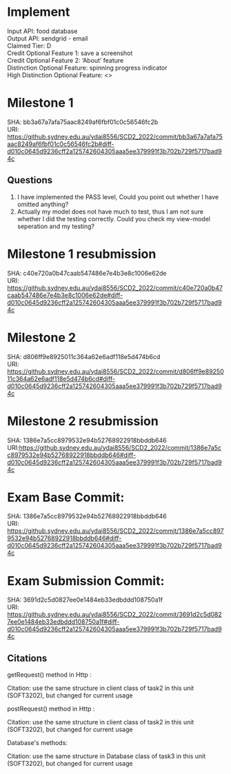 # Implement
Input API: food database        
Output API: sendgrid - email               
Claimed Tier: D               
Credit Optional Feature 1: save a screenshot              
Credit Optional Feature 2: ‘About’ feature          
Distinction Optional Feature: spinning progress indicator       
High Distinction Optional Feature: <>

# Milestone 1
SHA: bb3a67a7afa75aac8249af6fbf01c0c56546fc2b   
URI: https://github.sydney.edu.au/ydai8556/SCD2_2022/commit/bb3a67a7afa75aac8249af6fbf01c0c56546fc2b#diff-d010c0645d9236cff2a125742604305aaa5ee379991f3b702b729f5717bad94c    

## Questions
1. I have implemented the PASS level, Could you point out whether I have omitted anything?     
2. Actually my model does not have much to test, thus I am not sure whether I did the testing correctly. Could you check my view-model seperation and my testing?

# Milestone 1 resubmission
SHA: c40e720a0b47caab547486e7e4b3e8c1006e62de    
URI: https://github.sydney.edu.au/ydai8556/SCD2_2022/commit/c40e720a0b47caab547486e7e4b3e8c1006e62de#diff-d010c0645d9236cff2a125742604305aaa5ee379991f3b702b729f5717bad94c

# Milestone 2
SHA: d806ff9e8925011c364a62e6adf118e5d474b6cd    
URI: https://github.sydney.edu.au/ydai8556/SCD2_2022/commit/d806ff9e8925011c364a62e6adf118e5d474b6cd#diff-d010c0645d9236cff2a125742604305aaa5ee379991f3b702b729f5717bad94c

# Milestone 2 resubmission
SHA: 1386e7a5cc8979532e94b52768922918bbddb646                        
URI:https://github.sydney.edu.au/ydai8556/SCD2_2022/commit/1386e7a5cc8979532e94b52768922918bbddb646#diff-d010c0645d9236cff2a125742604305aaa5ee379991f3b702b729f5717bad94c              

# Exam Base Commit:
SHA: 1386e7a5cc8979532e94b52768922918bbddb646                           
URI: https://github.sydney.edu.au/ydai8556/SCD2_2022/commit/1386e7a5cc8979532e94b52768922918bbddb646#diff-d010c0645d9236cff2a125742604305aaa5ee379991f3b702b729f5717bad94c                       

# Exam Submission Commit:
SHA: 3691d2c5d0827ee0e1484eb33edbddd108750a1f                     
URI: https://github.sydney.edu.au/ydai8556/SCD2_2022/commit/3691d2c5d0827ee0e1484eb33edbddd108750a1f#diff-d010c0645d9236cff2a125742604305aaa5ee379991f3b702b729f5717bad94c                                   

## Citations

getRequest() method in Http :

Citation: use the same structure in client class of task2 in this unit (SOFT3202), but changed for current usage

postRequest() method in Http :

Citation: use the same structure in client class of task2 in this unit (SOFT3202), but changed for current usage

Database's methods:

Citation: use the same structure in Database class of task3 in this unit (SOFT3202), but changed for current usage
